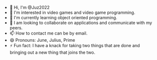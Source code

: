 - 👋 Hi, I'm @Juz2022
- 👀 I'm interested in video games and video game programming.
- 🌱 I'm currently learning object oriented programming.
- 💞️ I am looking to collaborate on applications and communicate with my peers.
- 📫 How to contact me can be by email.
- 😄 Pronouns: June, Julius, Prime
- ⚡ Fun fact: I have a knack for taking two things that are done and bringing out a new thing that joins the two.
<!---
Juz2022/Juz2022 is a ✨ special ✨ repository because its `README.md` (this file) appears on your GitHub profile.
You can click the Preview link to take a look at your changes.
--->

